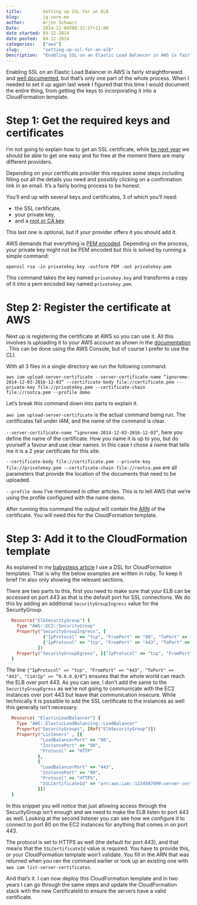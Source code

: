 ```yaml
---
title:        Setting up SSL for an ELB  
blog:         ig.nore.me  
author:       Arjen Schwarz  
Date:         2014-12-04T08:32:57+11:00  
date started: 03-12-2014  
date posted:  04-12-2014
categories:   ["aws"]
slug:         "setting-up-ssl-for-an-elb"
Description:  "Enabling SSL on an Elastic Load Balancer in AWS is fairly straightforward and well documented, but that’s only one part of the whole process. When I needed to set it up again last week I figured that this time I would document the entire thing, from getting the keys to incorporating it into a CloudFormation template."
---
```


Enabling SSL on an Elastic Load Balancer in AWS is fairly straightforward and [well documented][1], but that’s only one part of the whole process. When I needed to set it up again last week I figured that this time I would document the entire thing, from getting the keys to incorporating it into a CloudFormation template. 

# Step 1: Get the required keys and certificates

I’m not going to explain how to get an SSL certificate, while [by next year][2] we should be able to get one easy and for free at the moment there are many different providers.

Depending on your certificate provider this requires some steps including filling out all the details you need and possibly clicking on a confirmation link in an email. It’s a fairly boring process to be honest.

You’ll end up with several keys and certificates, 3 of which you’ll need:

* the SSL certificate,
* your private key,
* and a [root or CA key][3]

This last one is optional, but if your provider offers it you should add it.

AWS demands that everything is [PEM encoded][4]. Depending on the process, your private key might not be PEM encoded but this is solved by running a simple command:

```
openssl rsa -in privatekey.key -outform PEM -out privatekey.pem
```

This command takes the key named `privatekey.key` and transforms a copy of it into a pem encoded key named `privatekey.pem`.

# Step 2: Register the certificate at AWS

Next up is registering the certificate at AWS so you can use it. All this involves is uploading it to your AWS account as shown in the [documentation][1] . This can be done using the AWS Console, but of course I prefer to use the CLI.

With all 3 files in a single directory we run the following command:

```
aws iam upload-server-certificate --server-certificate-name “ignoreme-2014-12-03-2016-12-03” --certificate-body file://certificate.pem --private-key file://privatekey.pem --certificate-chain file://rootca.pem --profile demo
```

Let’s break this command down into parts to explain it.

`aws iam upload-server-certificate` is the actual command being run. The certificates fall under IAM, and the name of the command is clear.

`--server-certificate-name “ignoreme-2014-12-03-2016-12-03”`, here you define the name of the certificate. How you name it is up to you, but do yourself a favour and use clear names. In this case I chose a name that tells me it is a 2 year certificate for this site.

`--certificate-body file://certificate.pem --private-key file://privatekey.pem --certificate-chain file://rootca.pem` are all parameters that provide the location of the documents that need to be uploaded. 

`--profile demo` I’ve mentioned in other articles. This is to tell AWS that we’re using the profile configured with the name demo.

After running this command the output will contain the [ARN][5] of the certificate. You will need this for the CloudFormation template.

# Step 3: Add it to the CloudFormation template

As explained in my [babysteps article][6] I use a DSL for CloudFormation templates. That is why the below examples are written in ruby. To keep it brief I’m also only showing the relevant sections.

There are two parts to this, first you need to make sure that your ELB can be accessed on port 443 as that is the default port for SSL connections. We do this by adding an additional `SecurityGroupIngress` value for the SecurityGroup.

```ruby
  Resource("ElbSecurityGroup") {
    Type "AWS::EC2::SecurityGroup"
    Property("SecurityGroupIngress", [
              {"IpProtocol" => "tcp", "FromPort" => "80", "ToPort" => "80", "CidrIp" => "0.0.0.0/0"},
              {"IpProtocol" => "tcp", "FromPort" => "443", "ToPort" => "443", "CidrIp" => "0.0.0.0/0"}
            ])
    Property("SecurityGroupEgress", [{"IpProtocol" => "tcp", "FromPort" => "80", "ToPort" => "80", "CidrIp" => "0.0.0.0/0"}])
  }
```

The line `{"IpProtocol" => "tcp", "FromPort" => "443", "ToPort" => "443", "CidrIp" => “0.0.0.0/0”}` ensures that the whole world can reach the ELB over port 443. As you can see, I don’t add the same to the `SecurityGroupEgress` as we’re not going to communicate with the EC2 instances over port 443 but leave that communication insecure. While technically it is possible to add the SSL certificate to the instances as well this generally isn’t necessary.

```ruby
  Resource( "ElasticLoadBalancer") {
    Type "AWS::ElasticLoadBalancing::LoadBalancer"
    Property("SecurityGroups", [Ref("ElbSecurityGroup")])
    Property("Listeners" , [{
             "LoadBalancerPort" => "80",
             "InstancePort" => "80",
             "Protocol" => "HTTP"
            },
            {
             "LoadBalancerPort" => "443",
             "InstancePort" => "80",
             "Protocol" => "HTTPS",
             "SSLCertificateId" => "arn:aws:iam::1234567890:server-certificate/ignoreme-2014-12-03-2016-12-03"
            }])
  }
```

In this snippet you will notice that just allowing access through the SecurityGroup isn’t enough and we need to make the ELB listen to port 443 as well. Looking at the second listener you can see how we configure it to connect to port 80 on the EC2 instances for anything that comes in on port 443.

The protocol is set to HTTPS as well (the default for port 443), and that means that the `SSLCertificateId` value is required. You have to provide this, or your CloudFormation template won’t validate. You fill in the ARN that was returned when you ran the command earlier or look up an existing one with `aws iam list-server-certificates`.

And that’s it. I can now deploy this CloudFormation template and in two years I can go through the same steps  and update the CloudFormation stack with the new CertificateId to ensure the servers have a valid certificate.


[1]: http://docs.aws.amazon.com/ElasticLoadBalancing/latest/DeveloperGuide/US_UpdatingLoadBalancerSSL.html
[2]: https://www.eff.org/deeplinks/2014/11/certificate-authority-encrypt-entire-web
[3]: https://en.wikipedia.org/wiki/Certificate_authority
[4]: https://en.wikipedia.org/wiki/Privacy-enhanced_Electronic_Mail
[5]: http://docs.aws.amazon.com/general/latest/gr/aws-arns-and-namespaces.html
[6]: http://ig.nore.me/2014/08/the-first-babysteps-with-cloudformation/
